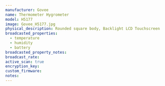 ```yaml
---
manufacturer: Govee
name: Thermometer Hygrometer
model: H5177
image: Govee_H5177.jpg
physical_description: Rounded square body, Backlight LCD Touchscreen
broadcasted_properties:
  - temperature
  - humidity
  - battery
broadcasted_property_notes:
broadcast_rate:
active_scan: true
encryption_key:
custom_firmware:
notes:
---
```

